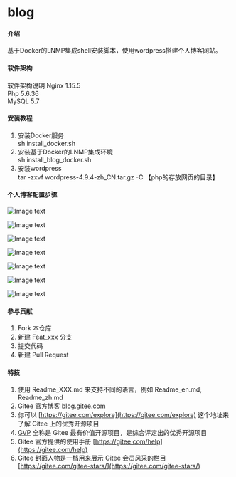 # blog

#### 介绍
基于Docker的LNMP集成shell安装脚本，使用wordpress搭建个人博客网站。

#### 软件架构
软件架构说明
Nginx 1.15.5  
Php 5.6.36  
MySQL 5.7

#### 安装教程

1.  安装Docker服务  
sh install_docker.sh  
2.  安装基于Docker的LNMP集成环境    
sh install_blog_docker.sh     
2.  安装wordpress    
tar -zxvf wordpress-4.9.4-zh_CN.tar.gz -C 【php的存放网页的目录】  
 
#### 个人博客配置步骤  
![Image text](https://gitee.com/code-horse-mi/blog/raw/master/images/1.png)  

![Image text](https://gitee.com/code-horse-mi/blog/raw/master/images/2.png)

![Image text](https://gitee.com/code-horse-mi/blog/raw/master/images/3.png)

![Image text](https://gitee.com/code-horse-mi/blog/raw/master/images/4.png)

![Image text](https://gitee.com/code-horse-mi/blog/raw/master/images/5.png)

![Image text](https://gitee.com/code-horse-mi/blog/raw/master/images/6.png)

![Image text](https://gitee.com/code-horse-mi/blog/raw/master/images/7.png)

#### 参与贡献

1.  Fork 本仓库
2.  新建 Feat_xxx 分支
3.  提交代码
4.  新建 Pull Request


#### 特技

1.  使用 Readme\_XXX.md 来支持不同的语言，例如 Readme\_en.md, Readme\_zh.md
2.  Gitee 官方博客 [blog.gitee.com](https://blog.gitee.com)
3.  你可以 [https://gitee.com/explore](https://gitee.com/explore) 这个地址来了解 Gitee 上的优秀开源项目
4.  [GVP](https://gitee.com/gvp) 全称是 Gitee 最有价值开源项目，是综合评定出的优秀开源项目
5.  Gitee 官方提供的使用手册 [https://gitee.com/help](https://gitee.com/help)
6.  Gitee 封面人物是一档用来展示 Gitee 会员风采的栏目 [https://gitee.com/gitee-stars/](https://gitee.com/gitee-stars/)
